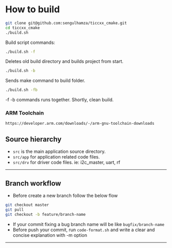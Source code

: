 # How to build

```bash
git clone git@github.com:sengulhamza/ticcxx_cmake.git
cd ticcxx_cmake
./build.sh
```
Build script commands:
```bash
./build.sh -f 
```
Deletes old build directory and builds project from start.
```bash
./build.sh -b 
```
Sends make command to build folder.

```bash
./build.sh -fb 
```
-f -b commands runs together. Shortly, clean build.


### ARM Toolchain
```
https://developer.arm.com/downloads/-/arm-gnu-toolchain-downloads
```

## Source hierarchy

- `src` is the main application source directory.
- `src/app` for application related code files.
- `src/drv` for driver code files. ie: i2c_master, uart, rf
---
## Branch workflow
- Before create a new branch follow the below flow
```bash
git checkout master
git pull
git checkout -b feature/branch-name
```
- If your commit fixing a bug branch name will be like `bugfix/branch-name`
- Before push your commit, run `code-format.sh` and write a clear and concise explanation with -m option
---
